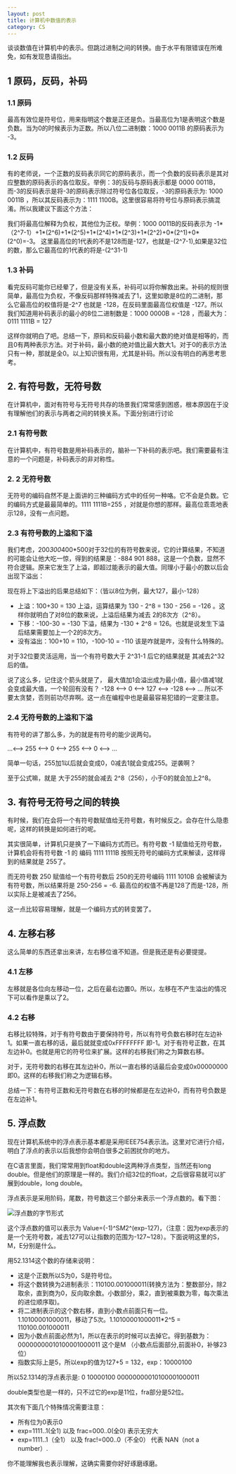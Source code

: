 ```yaml
---
layout: post
title: 计算机中数值的表示
category: CS
---
```


谈谈数值在计算机中的表示。但跳过进制之间的转换。由于水平有限错误在所难免，如有发现恳请指出。


## 1 原码，反码，补码

### 1.1 原码

最高有效位是符号位，用来指明这个数是正还是负。当最高位为1是表明这个数是负数。当为0的时候表示为正数。所以八位二进制数：1000 0011B 的原码表示为 -3。 

### 1.2 反码

有的老师说，一个正数的反码表示同它的原码表示，而一个负数的反码表示是其对应整数的原码表示的各位取反。举例：3的反码与原码表示都是 0000 0011B，而-3的反码表示是将-3的原码表示除过符号位各位取反，-3的原码表示为: 1000 0011B ，所以其反码表示为：1111 1100B。这里很容易将符号位与原码表示搞混淆。所以我建议下面这个方法：

我们将最高位解释为负权，其他位为正权。举例：1000 0011B的反码表示为 -1*（2^7-1）+1*(2^6)+1*(2^5)+1*(2^4)+1*(2^3)+1*(2^2)+0*(2^1)+0*(2^0)=-3。 这里最高位的1代表的不是128而是-127，也就是-(2^7-1),如果是32位的数，那么它最高位的1代表的将是-(2^31-1)

### 1.3 补码

看完反码可能你已经晕了，但是没有关系，补码可以将你解救出来。补码的规则很简单，最高位为负权，不像反码那样特殊减去了1，这里如歌是8位的二进制，那么它最高位的权值将是-2^7 也就是 -128，在反码里面最高位权值是 -127。所以我们知道用补码表示的最小的8位二进制数是：1000 0000B = -128 ，而最大为：0111 1111B = 127

这样你就明白了吧。总结一下，原码和反码最小数和最大数的绝对值是相等的，而且0有两种表示方法。对于补码，最小数的绝对值比最大数大1。对于0的表示方法只有一种，那就是全0。以上知识很有用，尤其是补码。所以没有明白的再思考思考。


## 2. 有符号数，无符号数

在计算机中，面对有符号与无符号共存的场景我们常常感到困惑，根本原因在于没有理解他们的表示与两者之间的转换关系。下面分别进行讨论

### 2.1 有符号数

在计算机中，有符号数是用补码表示的，脑补一下补码的表示吧。我们需要最有注意的一个问题是，补码表示的非对称性。

### 2. 2 无符号数

无符号的编码自然不是上面讲的三种编码方式中的任何一种咯。它不会是负数。它的编码方式是最最简单的。1111 1111B=255 ，对就是你想的那样。最高位乖乖地表示128，没有一点问题。

### 2.3 有符号数的上溢和下溢

我们考虑，200*300*400*500对于32位的有符号数来说，它的计算结果，不知道的可能会让他大吃一惊，得到的结果是：-884 901 888，这是一个负数，显然不符合逻辑。原来它发生了上溢，即超过能表示的最大值。同理小于最小的数以后会出现下溢出：

现在将上下溢出的后果总结如下：（皆以8位为例，最大127，最小-128）

+ 上溢：100+30 = 130 上溢，运算结果为 130 - 2^8 = 130 - 256 = -126 。这样你就明白了对8位的数来说，上溢后结果为减去 2的8次方（2^8）。
+ 下移：-100-30 = -130 下溢，结果为 -130 + 2^8 = 126。也就是说发生下溢后结果需要加上一个2的8次方。
+ 没有溢出：100+10 = 110，-100-10 = -110  该是咋就是咋，没有什么特殊的。

对于32位要灵活运用，当一个有符号数大于 2^31-1 后它的结果就是 其减去2^32后的值。

说了这么多，记住这个箭头就是了， 最大值加1会溢出成为最小值，最小值减1就会变成最大值，一个轮回有没有？ -128 <--> 0 <--> 127 <--> -128 <--> ...  所以不要太贪婪，否则前功尽弃啊。这一点在编程中也是最最容易犯错的一定要注意。

### 2.4 无符号数的上溢和下溢

有符号的讲了那么多，为的就是有符号的能少说两句。

...<--> 255 <--> 0 <--> 255 <--> 0 <--> ...      

简单一句话，255加1以后就会变成0，0减去1就会变成255。逆袭啊？

至于公式嘛，就是 大于255的就会减去 2^8（256），小于0的就会加上2^8。


## 3. 有符号无符号之间的转换

有时候，我们在会将一个有符号数赋值给无符号数，有时候反之。会存在什么隐患呢，这样的转换是如何进行的呢。

其实很简单，计算机只是换了一下编码方式而已。有符号数 -1 赋值给无符号数，计算机会将有符号数 -1 的 编码 1111 1111B 按照无符号的编码方式来解读，这样得到的结果就是 255了。

而无符号数 250 赋值给一个有符号数后 250的无符号编码 1111 1010B 会被解读为有符号数，所以结果将是 250-256 = -6. 最高位的权值不再是128了而是-128，所以实际上是被减去了256。

这一点比较容易理解，就是一个编码方式的转变罢了。

## 4. 左移右移

这么简单的东西还拿出来讲，左右移位谁不知道。但是我还是有必要提提。

### 4.1 左移

左移就是各位向左移动一位，之后在最右边置0。所以，左移在不产生溢出的情况下可以看作是乘以了2。

### 4.2 右移

右移比较特殊，对于有符号数由于要保持符号，所以有符号负数右移时在左边补1。如果一直右移的话，最后就就变成0xFFFFFFFF 即-1。对于有符号正数，在其左边补0。也就是用它的符号位来扩展。这样的右移我们称之为算数右移。

对于，无符号数的右移在其左边补0，所以一直右移的话最后会变成0x00000000 即0。这样的右移我们称之为逻辑右移。

总结一下：有符号正数和无符号数在右移的时候都是在左边补0，而有符号负数是在左边补1。

## 5. 浮点数

现在计算机系统中的浮点表示基本都是采用IEEE754表示法。这里对它进行介绍，明白了浮点的表示以后我想你会明白很多之前困扰你的地方。

在C语言里面，我们常常用到float和double这两种浮点类型，当然还有long double。但是他们的原理是一样的。我们介绍32位的float，之后很容易就可以扩展到double，long double。

浮点表示是采用阶码，尾数，符号数这三个部分来表示一个浮点数的。看下图：


![浮点数的字节形式](http://img.blog.csdn.net/20150325225901575)

这个浮点数的值可以表示为 Value=(-1)^S*M*2^(exp-127)，（注意：因为exp表示的是一个无符号数，减去127可以让指数的范围为-127~128）。下面说明这里的S，M，E分别是什么。

用52.1314这个数的存储来说明：

+ 这是个正数所以S为0，S是符号位。
+ 将这个数转换为2进制表示：110100.001000011(转换方法为：整数部分，除2取余，直到商为0，反向取余数。小数部分，乘2，直到被乘数为零，每次乘法的进位顺序取)。
+ 将二进制表示的这个数右移，直到小数点前面只有一位。1.10100001000011，移动了5次。1.10100001000011*2^5 = 110100.001000011
+ 因为小数点前面必然为1，所以在表示的时候可以去掉它。得到基数为：00000000010100001000011 这个是M （小数点后面部分,前面补0，补够23位）
+ 指数实际上是5，所以exp的值为127+5 = 132，exp：10000100


所以52.1314的浮点表示是: 0 10000100 00000000010100001000011

double类型也是一样的，只不过它的exp是11位，fra部分是52位。

其次有下面几个特殊情况需要注意：

+ 所有位为0表示0
+ exp=1111..1(全1) 以及 frac=000..0(全0) 表示无穷大
+ exp=1111..1（全1） 以及 frac!=000..0（不全0） 代表 NAN（not a number）.

你不能理解我也表示理解，这确实需要你好好琢磨琢磨。